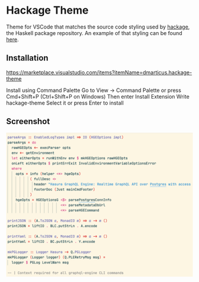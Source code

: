 # Hackage Theme

Theme for VSCode that matches the source code styling used by [hackage](https://hackage.haskell.org/), the Haskell package repository.  An example of that styling can be found [here](https://hackage.haskell.org/package/graphql-0.11.1.0/docs/src/Language.GraphQL.html#graphql).

## Installation

https://marketplace.visualstudio.com/items?itemName=dmarticus.hackage-theme

Install using Command Palette
Go to View -> Command Palette or press Cmd+Shift+P (Ctrl+Shift+P on Windows)
Then enter Install Extension
Write hackage-theme
Select it or press Enter to install

## Screenshot

![Example](img/example.png)